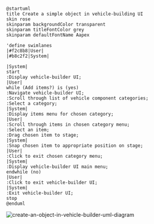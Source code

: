 ```plantuml
@startuml
title Create a simple object in vehicle-building UI
skin rose
skinparam backgroundColor transparent
skinparam titleFontColor grey
skinparam defaultFontName Aapex

'define swimlanes
|#f2c8b8|User|
|#b8c2f2|System|

|System|
start
:Display vehicle-builder UI;
|User|
while (Add items?) is (yes)
:Navigate vehicle-builder UI;
:Scroll through list of vehicle component categories;
:Select a category;
|System|
:Display items menu for chosen category;
|User|
:Scroll through items in chosen category menu;
:Select an item;
:Drag chosen item to stage;
|System|
:Snap chosen item to appropriate position on stage;
|User|
:Click to exit chosen category menu;
|System|
:Display vehicle-builder UI main menu;
endwhile (no)
|User|
:Click to exit vehicle-builder UI;
|System|
:Exit vehicle-builder UI;
stop
@enduml
```
![create-an-object-in-vehicle-builder-uml-diagram](https://user-images.githubusercontent.com/79338042/226199501-fce6c6eb-2d1b-46bf-802f-80c004b377f0.png)

